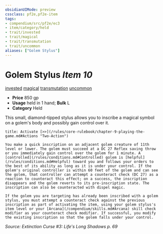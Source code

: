 ```yaml
---
obsidianUIMode: preview
cssclass: pf2e,pf2e-item
tags:
- compendium/src/pf2e/ec3
- item/category/held
- trait/invested
- trait/magical
- trait/transmutation
- trait/uncommon
aliases: ["Golem Stylus"]
---
```

# Golem Stylus *Item 10*  
[invested](/rules/traits/invested.md)  [magical](/rules/traits/magical.md)  [transmutation](/rules/traits/transmutation.md)  [uncommon](/rules/traits/uncommon.md)  

- **Price** 850 gp
- **Usage** held in 1 hand; **Bulk** L
- **Category** Held

This small, diamond-tipped stylus allows you to inscribe a magical symbol on a golem's body and possibly gain control over it.

```ad-embed-ability
title: Activate [>>](/rules/core-rulebook/chapter-9-playing-the-game.md#Actions "Two-Action")

You make a quick inscription on an adjacent golem creature of 11th level or lower. The golem must succeed at a DC 27 Reflex saving throw or you immediately gain control over the golem for 1 minute. A [controlled](/rules/conditions.md#Controlled) golem is [helpful](/rules/conditions.md#Helpful) toward you and follows your orders to the best of its ability as long as it is under your control. If the golem's original controller is within 60 feet of the golem and can see the golem, that controller can attempt a counteract check (DC 27) as a reaction to counteract this effect; on a success, the inscription disappears and the golem reverts to its pre-inscription state. The inscription can also be counteracted with dispel magic.

If the golem you are targeting has already been inscribed with a golem stylus, you must attempt a counteract check against the previous inscription as part of activating the item, using your golem stylus's item level or your [Arcana](/compendium/skills.md#Arcana) skill check modifier as your counteract check modifier. If successful, you modify the existing inscription so that the golem falls under your control.
```

*Source: Extinction Curse #3: Life's Long Shadows p. 69*
